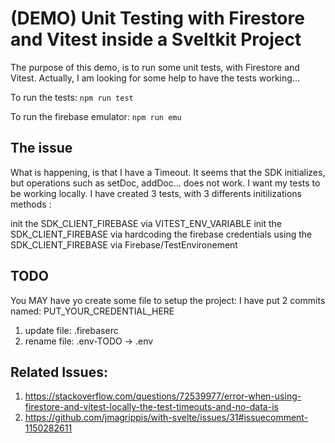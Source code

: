 # (DEMO) Unit Testing with Firestore and Vitest inside a Sveltkit Project

The purpose of this demo, is to run some unit tests, with Firestore and Vitest.
Actually, I am looking for some help to have the tests working...

To run the tests:
`npm run test`

To run the firebase emulator:
`npm run emu`

## The issue
What is happening, is that I have a Timeout. It seems that the SDK initializes, but operations such as setDoc, addDoc... does not work. I want my tests to be working locally. I have created 3 tests, with 3 differents initilizations methods :

init the SDK_CLIENT_FIREBASE via VITEST_ENV_VARIABLE
init the SDK_CLIENT_FIREBASE via hardcoding the firebase credentials
using the SDK_CLIENT_FIREBASE via Firebase/TestEnvironement

## TODO
You MAY have yo create some file to setup the project:
I have put 2 commits named: PUT_YOUR_CREDENTIAL_HERE
1. update file: .firebaserc
2. rename file: .env-TODO -> .env

## Related Issues:
1. https://stackoverflow.com/questions/72539977/error-when-using-firestore-and-vitest-locally-the-test-timeouts-and-no-data-is
2. https://github.com/jmagrippis/with-svelte/issues/31#issuecomment-1150282611
